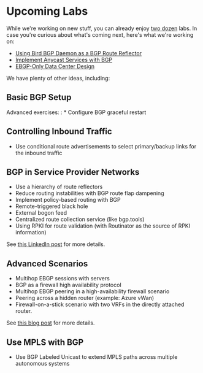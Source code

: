 # Upcoming Labs

While we're working on new stuff, you can already enjoy [two dozen](index.md) labs. In case you're curious about what's coming next, here's what we're working on:

* [Using Bird BGP Daemon as a BGP Route Reflector](challenge/01-bird-rr.md)
* [Implement Anycast Services with BGP](challenge/02-anycast.md) 
* [EBGP-Only Data Center Design](challenge/05-ebgp-dc.md)

We have plenty of other ideas, including:

## Basic BGP Setup

Advanced exercises:
: * Configure BGP graceful restart

## Controlling Inbound Traffic

* Use conditional route advertisements to select primary/backup links for the inbound traffic

## BGP in Service Provider Networks

* Use a hierarchy of route reflectors
* Reduce routing instabilities with BGP route flap dampening
* Implement policy-based routing with BGP
* Remote-triggered black hole
* External bogon feed
* Centralized route collection service (like bgp.tools)
* Using RPKI for route validation (with Routinator as the source of RPKI information)

See [this LinkedIn post](https://www.linkedin.com/feed/update/urn:li:activity:7211620163396263936/) for more details.

## Advanced Scenarios

* Multihop EBGP sessions with servers
* BGP as a firewall high availability protocol
* Multihop EBGP peering in a high-availability firewall scenario
* Peering across a hidden router (example: Azure vWan)
* Firewall-on-a-stick scenario with two VRFs in the directly attached router.

See [this blog post](https://blog.ipspace.net/2024/06/ebgp-multihop-use-cases.html) for more details.

## Use MPLS with BGP 

* Use BGP Labeled Unicast to extend MPLS paths across multiple autonomous systems
